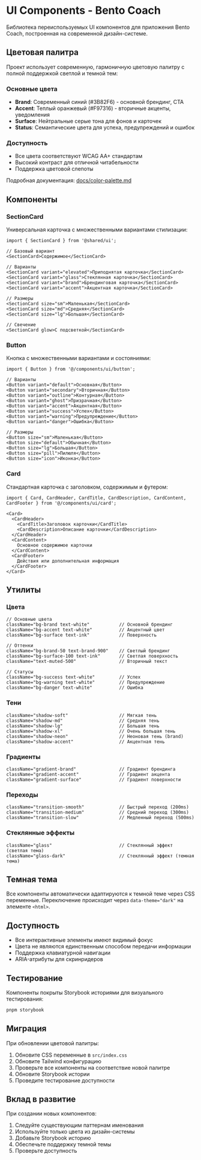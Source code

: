 # UI Components - Bento Coach

Библиотека переиспользуемых UI компонентов для приложения Bento Coach, построенная на современной дизайн-системе.

## Цветовая палитра

Проект использует современную, гармоничную цветовую палитру с полной поддержкой светлой и темной тем:

### Основные цвета
- **Brand**: Современный синий (#3B82F6) - основной брендинг, CTA
- **Accent**: Теплый оранжевый (#F97316) - вторичные акценты, уведомления
- **Surface**: Нейтральные серые тона для фонов и карточек
- **Status**: Семантические цвета для успеха, предупреждений и ошибок

### Доступность
- Все цвета соответствуют WCAG AA+ стандартам
- Высокий контраст для отличной читабельности
- Поддержка цветовой слепоты

Подробная документация: [docs/color-palette.md](../../docs/color-palette.md)

## Компоненты

### SectionCard
Универсальная карточка с множественными вариантами стилизации:

```tsx
import { SectionCard } from '@shared/ui';

// Базовый вариант
<SectionCard>Содержимое</SectionCard>

// Варианты
<SectionCard variant="elevated">Приподнятая карточка</SectionCard>
<SectionCard variant="glass">Стеклянная карточка</SectionCard>
<SectionCard variant="brand">Брендинговая карточка</SectionCard>
<SectionCard variant="accent">Акцентная карточка</SectionCard>

// Размеры
<SectionCard size="sm">Маленькая</SectionCard>
<SectionCard size="md">Средняя</SectionCard>
<SectionCard size="lg">Большая</SectionCard>

// Свечение
<SectionCard glow>С подсветкой</SectionCard>
```

### Button
Кнопка с множественными вариантами и состояниями:

```tsx
import { Button } from '@/components/ui/button';

// Варианты
<Button variant="default">Основная</Button>
<Button variant="secondary">Вторичная</Button>
<Button variant="outline">Контурная</Button>
<Button variant="ghost">Призрачная</Button>
<Button variant="accent">Акцентная</Button>
<Button variant="success">Успех</Button>
<Button variant="warning">Предупреждение</Button>
<Button variant="danger">Ошибка</Button>

// Размеры
<Button size="sm">Маленькая</Button>
<Button size="default">Обычная</Button>
<Button size="lg">Большая</Button>
<Button size="pill">Пилюля</Button>
<Button size="icon">Иконка</Button>
```

### Card
Стандартная карточка с заголовком, содержимым и футером:

```tsx
import { Card, CardHeader, CardTitle, CardDescription, CardContent, CardFooter } from '@/components/ui/card';

<Card>
  <CardHeader>
    <CardTitle>Заголовок карточки</CardTitle>
    <CardDescription>Описание карточки</CardDescription>
  </CardHeader>
  <CardContent>
    Основное содержимое карточки
  </CardContent>
  <CardFooter>
    Действия или дополнительная информация
  </CardFooter>
</Card>
```

## Утилиты

### Цвета
```tsx
// Основные цвета
className="bg-brand text-white"           // Основной брендинг
className="bg-accent text-white"          // Акцентный цвет
className="bg-surface text-ink"           // Поверхность

// Оттенки
className="bg-brand-50 text-brand-900"    // Светлый брендинг
className="bg-surface-100 text-ink"       // Светлая поверхность
className="text-muted-500"                // Вторичный текст

// Статусы
className="bg-success text-white"         // Успех
className="bg-warning text-white"         // Предупреждение
className="bg-danger text-white"          // Ошибка
```

### Тени
```tsx
className="shadow-soft"                   // Мягкая тень
className="shadow-md"                     // Средняя тень
className="shadow-lg"                     // Большая тень
className="shadow-xl"                     // Очень большая тень
className="shadow-neon"                   // Неоновая тень (brand)
className="shadow-accent"                 // Акцентная тень
```

### Градиенты
```tsx
className="gradient-brand"                // Градиент брендинга
className="gradient-accent"               // Градиент акцента
className="gradient-surface"              // Градиент поверхности
```

### Переходы
```tsx
className="transition-smooth"             // Быстрый переход (200ms)
className="transition-medium"             // Средний переход (300ms)
className="transition-slow"               // Медленный переход (500ms)
```

### Стеклянные эффекты
```tsx
className="glass"                         // Стеклянный эффект (светлая тема)
className="glass-dark"                    // Стеклянный эффект (темная тема)
```

## Темная тема

Все компоненты автоматически адаптируются к темной теме через CSS переменные. Переключение происходит через `data-theme="dark"` на элементе `<html>`.

## Доступность

- Все интерактивные элементы имеют видимый фокус
- Цвета не являются единственным способом передачи информации
- Поддержка клавиатурной навигации
- ARIA-атрибуты для скринридеров

## Тестирование

Компоненты покрыты Storybook историями для визуального тестирования:

```bash
pnpm storybook
```

## Миграция

При обновлении цветовой палитры:

1. Обновите CSS переменные в `src/index.css`
2. Обновите Tailwind конфигурацию
3. Проверьте все компоненты на соответствие новой палитре
4. Обновите Storybook истории
5. Проведите тестирование доступности

## Вклад в развитие

При создании новых компонентов:

1. Следуйте существующим паттернам именования
2. Используйте только цвета из дизайн-системы
3. Добавьте Storybook историю
4. Обеспечьте поддержку темной темы
5. Проверьте доступность
